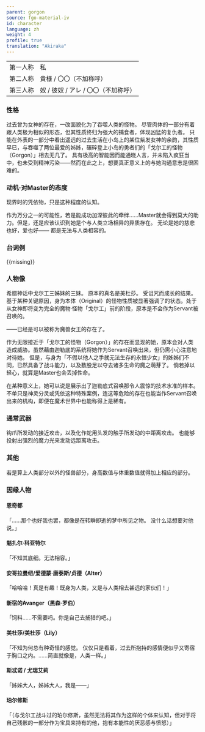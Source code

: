 ```yaml
---
parent: gorgon
source: fgo-material-iv
id: character
language: zh
weight: 4
profile: true
translation: "Akiraka"
---
```


<table>
  <tr><td>第一人称</td><td>私</td></tr>
  <tr><td>第二人称</td><td>貴様 / 〇〇（不加称呼）</td></tr>
  <tr><td>第三人称</td><td>奴 / 彼奴 / アレ / 〇〇（不加称呼）</td></tr>
</table>

### 性格

过去曾为女神的存在，一改面貌化为了吞噬人类的怪物。
尽管肉体的一部分有着跟人类极为相似的形态，但其性质终归为强大的捕食者，体现凶猛的复仇者。
只能在外表的一部分中看出遥远的过去生活在小岛上的某位紫发女神的余韵，其性质早已，与吞噬了两位最爱的姊姊，碾碎登上小岛的勇者们的「戈尔工的怪物（Gorgon）」相去无几了。
具有极高的智能因而能通晓人言，并未陷入疯狂当中，也未受到精神污染——然而在此之上，想要真正意义上的与她沟通意志是很困难的。

### 动机·对Master的态度

现界时的凭依物，只是这种程度的认知。

作为万分之一的可能性，若是能成功加深彼此的牵绊……Master就会得到莫大的助力。但是，还是应该认识到她是个与人类立场相异的异质存在。
无论是她的慈悲也好，爱也好——
都是无法与人类相容的。

### 台词例

{{missing}}

### 人物像

希腊神话中戈尔工三姊妹的三妹。
原本的真名是美杜莎。
受诅咒而成长的结果。
基于某种关键原因，身为本体（Original）的怪物性质被显著强调了的状态。处于从女神即将变为完全的魔物·怪物「戈尔工」前的阶段，原本是不会作为Servant被召唤的。

——已经是可以被称为魔兽女王的存在了。

作为无限接近于「戈尔工的怪物（Gorgon）」的存在而显现的她，原本会对人类造成威胁。虽然藉由迦勒底的系统将她作为Servant召唤出来，但仍需小心注意地对待她。
但是，与身为「不假以他人之手就无法生存的永恒少女」的姊姊们不同，已然具备了战斗能力，以及数股足以夺去诸多生命的魔之萌芽了。
倘若掉以轻心，就算是Master也会丢掉性命。

在某种意义上，她可以说是展示出了迦勒底式召唤那令人震惊的技术水准的样本。不单只是神灵分灵或凭依这种特殊案例，连这等危险的存在也能当作Servant召唤出来的机构，即便在魔术世界中也能称得上是稀有。

### 通常武器

钩爪所发动的接近攻击，以及化作蛇用头发的触手所发动的中距离攻击。
也能够投射出强烈的魔力光来发动远距离攻击。

### 其他

若是算上人类部分以外的怪兽部分，身高数值与体重数值就得加上相应的部分。

### 因缘人物

#### 恩奇都

「……那个也好我也罢，都像是在转瞬即逝的梦中所见之物。
没什么话想要对他说。」

#### 魁扎尔·科亚特尔

「不知其底细。无法相容。」

#### 安哥拉曼纽/爱德蒙·唐泰斯/贞德（Alter）

「哈哈哈！真是有趣！既身为人类，又是与人类相去甚远的家伙们！」

#### 新宿的Avanger（黑森·罗伯）

「饲料……不需要吗。你是自己去捕猎的吧。」

#### 美杜莎/美杜莎（Lily）

「不知为何总有种奇怪的感觉。
仅仅只是看着，过去所抱持的感情便似乎又寄宿于胸口之内。……简直就像是，人类一样。」

#### 斯忒诺 / 尤瑞艾莉

「姊姊大人，姊姊大人，我是——」

#### 珀尔修斯

「（与戈尔工战斗过的珀尔修斯，虽然无法将其作为这样的个体来认知，但对于将自己残骸的一部分作为宝具来持有的他，抱有本能性的厌恶感与愤怒）」
